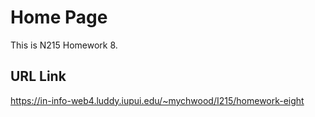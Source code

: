 # Home Page
This is N215 Homework 8.

## URL Link
https://in-info-web4.luddy.iupui.edu/~mychwood/I215/homework-eight
